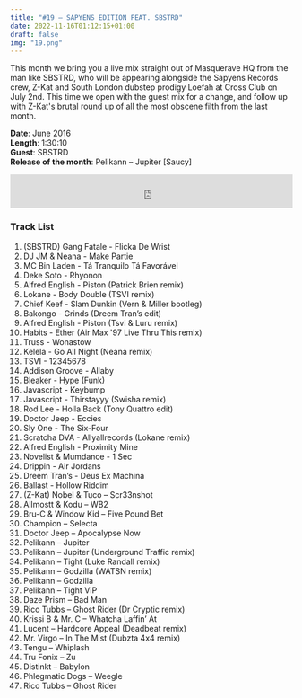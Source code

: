 ```yaml
---
title: "#19 – SAPYENS EDITION FEAT. SBSTRD"
date: 2022-11-16T01:12:15+01:00
draft: false
img: "19.png"
---
```


This month we bring you a live mix straight out of Masquerave HQ from the man like SBSTRD, who will be appearing alongside the Sapyens Records crew, Z-Kat and South London dubstep prodigy Loefah at Cross Club on July 2nd. This time we open with the guest mix for a change, and follow up with Z-Kat's brutal round up of all the most obscene filth from the last month.

**Date**: June 2016  
**Length**: 1:30:10  
**Guest**: SBSTRD  
**Release of the month**: Pelikann – Jupiter [Saucy]

<div>
<iframe width="100%" height="60" src="https://www.mixcloud.com/widget/iframe/?hide_cover=1&mini=1&feed=%2Fzkat%2Fmasquerave-podcast-19-sapyens-edition-feat-sbstrd%2F" frameborder="0" ></iframe>
</div>

### Track List

1. (SBSTRD) Gang Fatale - Flicka De Wrist
2. DJ JM & Neana - Make Partie
3. MC Bin Laden - Tá Tranquilo Tá Favorável
4. Deke Soto - Rhyonon
5. Alfred English - Piston (Patrick Brien remix)
6. Lokane - Body Double (TSVI remix)
7. Chief Keef - Slam Dunkin (Vern & Miller bootleg)
8. Bakongo - Grinds (Dreem Tran’s edit)
9. Alfred English - Piston (Tsvi & Luru remix)
10. Habits - Ether (Air Max '97 Live Thru This remix)
11. Truss - Wonastow
12. Kelela - Go All Night (Neana remix)
13. TSVI - 12345678
14. Addison Groove - Allaby
15. Bleaker - Hype (Funk)
16. Javascript - Keybump
17. Javascript - Thirstayyy (Swisha remix)
18. Rod Lee - Holla Back (Tony Quattro edit)
19. Doctor Jeep - Eccies
20. Sly One - The Six-Four
21. Scratcha DVA - Allyallrecords (Lokane remix)
22. Alfred English - Proximity Mine
23. Novelist & Mumdance - 1 Sec
24. Drippin - Air Jordans
25. Dreem Tran’s - Deus Ex Machina
26. Ballast - Hollow Riddim
27. (Z-Kat) Nobel & Tuco – Scr33nshot
28. Allmostt & Kodu – WB2
29. Bru-C & Window Kid – Five Pound Bet
30. Champion – Selecta
31. Doctor Jeep – Apocalypse Now
32. Pelikann – Jupiter
33. Pelikann – Jupiter (Underground Traffic remix)
34. Pelikann – Tight (Luke Randall remix)
35. Pelikann – Godzilla (WATSN remix)
36. Pelikann – Godzilla
37. Pelikann – Tight VIP
38. Daze Prism – Bad Man
39. Rico Tubbs – Ghost Rider (Dr Cryptic remix)
40. Krissi B & Mr. C – Whatcha Laffin’ At
41. Lucent – Hardcore Appeal (Deadbeat remix)
42. Mr. Virgo – In The Mist (Dubzta 4x4 remix)
43. Tengu – Whiplash
44. Tru Fonix – Zu
45. Distinkt – Babylon
46. Phlegmatic Dogs – Weegle
47. Rico Tubbs – Ghost Rider
